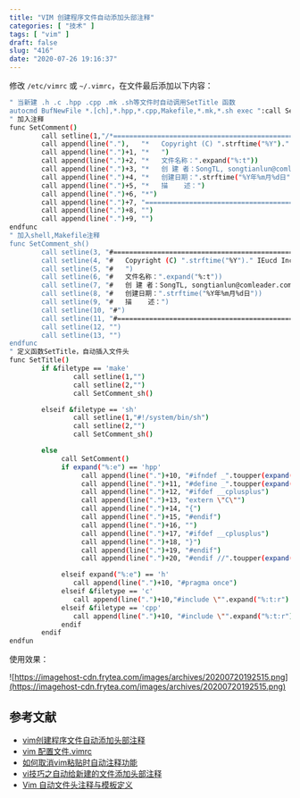 ```yaml
---
title: "VIM 创建程序文件自动添加头部注释"
categories: [ "技术" ]
tags: [ "vim" ]
draft: false
slug: "416"
date: "2020-07-26 19:16:37"
---
```


修改 `/etc/vimrc` 或 `~/.vimrc`，在文件最后添加以下内容：

```bash
" 当新建 .h .c .hpp .cpp .mk .sh等文件时自动调用SetTitle 函数
autocmd BufNewFile *.[ch],*.hpp,*.cpp,Makefile,*.mk,*.sh exec ":call SetTitle()"
" 加入注释 
func SetComment()
        call setline(1,"/*================================================================")
        call append(line("."),   "*   Copyright (C) ".strftime("%Y")." IEucd Inc. All rights reserved.")
        call append(line(".")+1, "*   ")
        call append(line(".")+2, "*   文件名称：".expand("%:t"))
        call append(line(".")+3, "*   创 建 者：SongTL, songtianlun@comleader.com.cn")
        call append(line(".")+4, "*   创建日期：".strftime("%Y年%m月%d日"))
        call append(line(".")+5, "*   描    述：")
        call append(line(".")+6, "*")
        call append(line(".")+7, "================================================================*/")
        call append(line(".")+8, "")
        call append(line(".")+9, "")
endfunc
" 加入shell,Makefile注释
func SetComment_sh()
        call setline(3, "#================================================================")
        call setline(4, "#   Copyright (C) ".strftime("%Y")." IEucd Inc. All rights reserved.")
        call setline(5, "#   ")
        call setline(6, "#   文件名称：".expand("%:t"))
        call setline(7, "#   创 建 者：SongTL, songtianlun@comleader.com.cn")
        call setline(8, "#   创建日期：".strftime("%Y年%m月%d日"))
        call setline(9, "#   描    述：")
        call setline(10, "#")
        call setline(11, "#================================================================")
        call setline(12, "")
        call setline(13, "")
endfunc
" 定义函数SetTitle，自动插入文件头 
func SetTitle()
        if &filetype == 'make'
                call setline(1,"")
                call setline(2,"")
                call SetComment_sh()

        elseif &filetype == 'sh'
                call setline(1,"#!/system/bin/sh")
                call setline(2,"")
                call SetComment_sh()

        else
             call SetComment()
             if expand("%:e") == 'hpp'
                  call append(line(".")+10, "#ifndef _".toupper(expand("%:t:r"))."_H")
                  call append(line(".")+11, "#define _".toupper(expand("%:t:r"))."_H")
                  call append(line(".")+12, "#ifdef __cplusplus")
                  call append(line(".")+13, "extern \"C\"")
                  call append(line(".")+14, "{")
                  call append(line(".")+15, "#endif")
                  call append(line(".")+16, "")
                  call append(line(".")+17, "#ifdef __cplusplus")
                  call append(line(".")+18, "}")
                  call append(line(".")+19, "#endif")
                  call append(line(".")+20, "#endif //".toupper(expand("%:t:r"))."_H")

             elseif expand("%:e") == 'h'
                call append(line(".")+10, "#pragma once")
             elseif &filetype == 'c'
                call append(line(".")+10,"#include \"".expand("%:t:r").".h\"")
             elseif &filetype == 'cpp'
                call append(line(".")+10, "#include \"".expand("%:t:r").".h\"")
             endif
        endif
endfun
```

使用效果：

![https://imagehost-cdn.frytea.com/images/archives/20200720192515.png](https://imagehost-cdn.frytea.com/images/archives/20200720192515.png)

## 参考文献

- [vim创建程序文件自动添加头部注释](https://blog.csdn.net/luzhenrong45/article/details/53021748)
- [vim 配置文件.vimrc](https://www.jianshu.com/p/c8f4bbe048ac)
- [如何取消vim粘贴时自动注释功能](https://www.cnblogs.com/unixart/articles/5975812.html)
- [vi技巧之自动给新建的文件添加头部注释](https://blog.csdn.net/daoshuti/article/details/66970506)
- [Vim 自动文件头注释与模板定义](https://blog.fazero.me/2015/09/15/%E8%AE%A9%E7%BB%88%E7%AB%AF%E8%B5%B0%E4%BB%A3%E7%90%86%E7%9A%84%E5%87%A0%E7%A7%8D%E6%96%B9%E6%B3%95/)